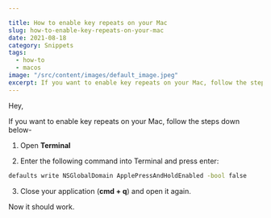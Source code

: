 ```yaml
---

title: How to enable key repeats on your Mac
slug: how-to-enable-key-repeats-on-your-mac
date: 2021-08-18
category: Snippets
tags:
  - how-to
  - macos
image: "/src/content/images/default_image.jpeg"
excerpt: If you want to enable key repeats on your Mac, follow the steps down below-
---
```


Hey,

If you want to enable key repeats on your Mac, follow the steps down below-

1) Open **Terminal**

2) Enter the following command into Terminal and press enter:

```sh
defaults write NSGlobalDomain ApplePressAndHoldEnabled -bool false
```

3) Close your application (**cmd + q**) and open it again.

Now it should work.
